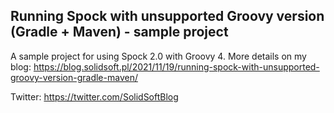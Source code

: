 ## Running Spock with unsupported Groovy version (Gradle + Maven) - sample project

A sample project for using Spock 2.0 with Groovy 4. More details on my blog: https://blog.solidsoft.pl/2021/11/19/running-spock-with-unsupported-groovy-version-gradle-maven/

Twitter: https://twitter.com/SolidSoftBlog
